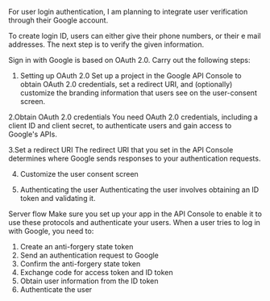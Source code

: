 



For user login authentication, I am planning to integrate user verification through their Google account. 

To create login ID, users can either give their phone numbers, or their e mail addresses.
The next step is to verify the given information. 

Sign in with Google is based on OAuth 2.0. Carry out the following steps:

1. Setting up OAuth 2.0
Set up a project in the Google API Console to obtain OAuth 2.0 credentials, set a redirect URI, and (optionally) customize the branding information that  users see on the user-consent screen. 

2.Obtain OAuth 2.0 credentials
You need OAuth 2.0 credentials, including a client ID and client secret, to authenticate users and gain access to Google's APIs.

3.Set a redirect URI
The redirect URI that you set in the API Console determines where Google sends responses to your authentication requests.

4. Customize the user consent screen

5. Authenticating the user
Authenticating the user involves obtaining an ID token and validating it.

Server flow
Make sure you set up your app in the API Console to enable it to use these protocols and authenticate your users. When a user tries to log in with Google, you need to:
1.	Create an anti-forgery state token
2.	Send an authentication request to Google
3.	Confirm the anti-forgery state token
4.	Exchange code for access token and ID token
5.	Obtain user information from the ID token
6.	Authenticate the user





